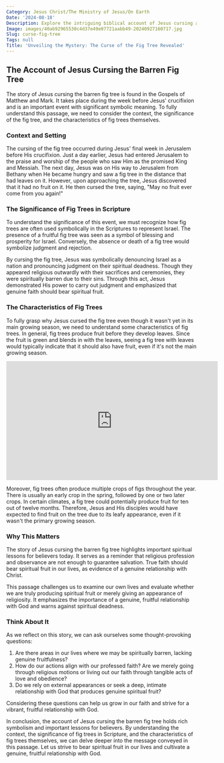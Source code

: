 ```yaml
---
Category: Jesus Christ/The Ministry of Jesus/On Earth
Date: '2024-08-18'
Description: Explore the intriguing biblical account of Jesus cursing a fig tree, uncovering its symbolic significance and the lessons it holds. Delve into the story's profound meaning and implications.
Image: images/40ab92965530c4d37e49e07721aabb49-20240927160717.jpg
Slug: curse-fig-tree
Tags: null
Title: 'Unveiling the Mystery: The Curse of the Fig Tree Revealed'
---
```


## The Account of Jesus Cursing the Barren Fig Tree

The story of Jesus cursing the barren fig tree is found in the Gospels of Matthew and Mark. It takes place during the week before Jesus' crucifixion and is an important event with significant symbolic meaning. To fully understand this passage, we need to consider the context, the significance of the fig tree, and the characteristics of fig trees themselves.

### Context and Setting

The cursing of the fig tree occurred during Jesus' final week in Jerusalem before His crucifixion. Just a day earlier, Jesus had entered Jerusalem to the praise and worship of the people who saw Him as the promised King and Messiah. The next day, Jesus was on His way to Jerusalem from Bethany when He became hungry and saw a fig tree in the distance that had leaves on it. However, upon approaching the tree, Jesus discovered that it had no fruit on it. He then cursed the tree, saying, "May no fruit ever come from you again!"

### The Significance of Fig Trees in Scripture

To understand the significance of this event, we must recognize how fig trees are often used symbolically in the Scriptures to represent Israel. The presence of a fruitful fig tree was seen as a symbol of blessing and prosperity for Israel. Conversely, the absence or death of a fig tree would symbolize judgment and rejection.

By cursing the fig tree, Jesus was symbolically denouncing Israel as a nation and pronouncing judgment on their spiritual deadness. Though they appeared religious outwardly with their sacrifices and ceremonies, they were spiritually barren due to their sins. Through this act, Jesus demonstrated His power to carry out judgment and emphasized that genuine faith should bear spiritual fruit.

### The Characteristics of Fig Trees

To fully grasp why Jesus cursed the fig tree even though it wasn't yet in its main growing season, we need to understand some characteristics of fig trees. In general, fig trees produce fruit before they develop leaves. Since the fruit is green and blends in with the leaves, seeing a fig tree with leaves would typically indicate that it should also have fruit, even if it's not the main growing season.


<iframe width="560" height="315" src="https://www.youtube.com/embed/VhmspmfYV1Q" frameborder="0" allow="autoplay; encrypted-media" allowfullscreen></iframe>


Moreover, fig trees often produce multiple crops of figs throughout the year. There is usually an early crop in the spring, followed by one or two later crops. In certain climates, a fig tree could potentially produce fruit for ten out of twelve months. Therefore, Jesus and His disciples would have expected to find fruit on the tree due to its leafy appearance, even if it wasn't the primary growing season.

### Why This Matters

The story of Jesus cursing the barren fig tree highlights important spiritual lessons for believers today. It serves as a reminder that religious profession and observance are not enough to guarantee salvation. True faith should bear spiritual fruit in our lives, as evidence of a genuine relationship with Christ.

This passage challenges us to examine our own lives and evaluate whether we are truly producing spiritual fruit or merely giving an appearance of religiosity. It emphasizes the importance of a genuine, fruitful relationship with God and warns against spiritual deadness.

### Think About It

As we reflect on this story, we can ask ourselves some thought-provoking questions:

1. Are there areas in our lives where we may be spiritually barren, lacking genuine fruitfulness?
2. How do our actions align with our professed faith? Are we merely going through religious motions or living out our faith through tangible acts of love and obedience?
3. Do we rely on external appearances or seek a deep, intimate relationship with God that produces genuine spiritual fruit?

Considering these questions can help us grow in our faith and strive for a vibrant, fruitful relationship with God.

In conclusion, the account of Jesus cursing the barren fig tree holds rich symbolism and important lessons for believers. By understanding the context, the significance of fig trees in Scripture, and the characteristics of fig trees themselves, we can delve deeper into the message conveyed in this passage. Let us strive to bear spiritual fruit in our lives and cultivate a genuine, fruitful relationship with God.